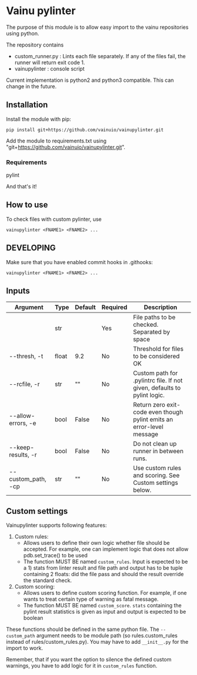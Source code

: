 # Vainu pylinter

The purpose of this module is to allow easy import to the vainu repositories using python.

The repository contains
* custom_runner.py : Lints each file separately. If any of the files fail, the runner will return exit code 1.
* vainupylinter : console script

Current implementation is python2 and python3 compatible. This can change in the future.

## Installation

Install the module with pip:

`pip install git+https://github.com/vainuio/vainupylinter.git`


Add the module to requirements.txt using "git+https://github.com/vainuio/vainupylinter.git".

### Requirements
pylint

And that's it!

## How to use

To check files with custom pylinter, use

`vainupylinter <FNAME1> <FNAME2> ...`

## DEVELOPING

Make sure that you have enabled commit hooks in .githooks:

`vainupylinter <FNAME1> <FNAME2> ...`



## Inputs

| Argument            | Type  | Default | Required | Description                                                             |
|---------------------|-------|---------|----------|-------------------------------------------------------------------------|
|                     | str   |         | Yes      | File paths to be checked. Separated by space                            |
| --thresh, -t        | float | 9.2     | No       | Threshold for files to be considered OK                                 |
| --rcfile, -r        | str   | ""      | No       | Custom path for .pylintrc file. If not given, defaults to pylint logic. |
| --allow-errors, -e  | bool  | False   | No       | Return zero exit-code even though pylint emits an error-level message   |
| --keep-results, -r  | bool  | False   | No       | Do not clean up runner in between runs.                                 |
| --custom_path, -cp  | str   | ""      | No       | Use custom rules and scoring. See Custom settings below.                |

## Custom settings

Vainupylinter supports following features:

1) Custom rules:
    - Allows users to define their own logic whether file should be accepted. For example, one can implement logic that does not allow pdb.set_trace() to be used
    - The function MUST BE named `custom_rules`. Input is expected to be a 1) stats from linter result and file path and output has to be tuple containing 2 floats: did the file pass and should the result override the standard check.
2) Custom scoring:
    - Allows users to define custom scoring function. For example, if one wants to treat certain type of warning as fatal message.
    - The function MUST BE named `custom_score`. `stats` containing the pylint result statistics is given as input and output is expected to be boolean

These functions should be defined in the same python file. The `--custom_path` argument needs to be module path (so rules.custom_rules instead of rules/custom_rules.py). You may have to add  `__init__.py` for the import to work.

Remember, that if you want the option to silence the defined custom warnings, you have to add logic for it in `custom_rules` function.
